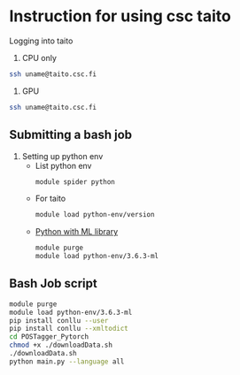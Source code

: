 # Instruction for using csc taito
Logging into taito
1. CPU only
```bash
ssh uname@taito.csc.fi
```
1. GPU
```bash
ssh uname@taito.csc.fi
```

## Submitting a bash job

1. Setting up python env
    * List python env
        ```bash
        module spider python
        ```
    * For taito
        ```bash
        module load python-env/version
        ```
    * [Python with ML library](https://research.csc.fi/-/mlpython)
        ```bash
        module purge
        module load python-env/3.6.3-ml
        ```

## Bash Job script
```Bash
module purge
module load python-env/3.6.3-ml
pip install conllu --user
pip install conllu --xmltodict
cd POSTagger_Pytorch
chmod +x ./downloadData.sh
./downloadData.sh
python main.py --language all
```
